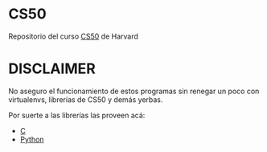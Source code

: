 # CS50

Repositorio del curso [CS50](https://courses.edx.org/courses/course-v1:HarvardX+CS50+X/course/) de Harvard 

# DISCLAIMER

No aseguro el funcionamiento de estos programas sin renegar un poco con virtualenvs, librerías de CS50 y demás yerbas.

Por suerte a las librerías las proveen acá:
- [C](https://github.com/cs50/libcs50)
- [Python](https://github.com/cs50/python-cs50)
